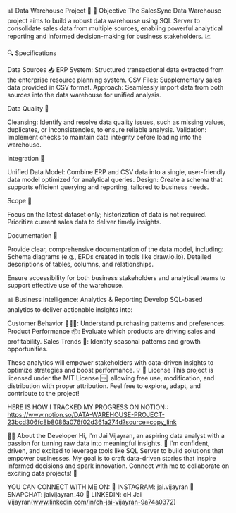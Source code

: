 📊 Data Warehouse Project 🚀
🎯 Objective
The SalesSync Data Warehouse project aims to build a robust data warehouse using SQL Server to consolidate sales data from multiple sources, enabling powerful analytical reporting and informed decision-making for business stakeholders. 📈

🔍 Specifications

Data Sources 📥
ERP System: Structured transactional data extracted from the enterprise resource planning system.
CSV Files: Supplementary sales data provided in CSV format.
Approach: Seamlessly import data from both sources into the data warehouse for unified analysis.

Data Quality 🧹

Cleansing: Identify and resolve data quality issues, such as missing values, duplicates, or inconsistencies, to ensure reliable analysis.
Validation: Implement checks to maintain data integrity before loading into the warehouse.

Integration 🔗

Unified Data Model: Combine ERP and CSV data into a single, user-friendly data model optimized for analytical queries.
Design: Create a schema that supports efficient querying and reporting, tailored to business needs.

Scope 📏

Focus on the latest dataset only; historization of data is not required.
Prioritize current sales data to deliver timely insights.

Documentation 📝

Provide clear, comprehensive documentation of the data model, including:
Schema diagrams (e.g., ERDs created in tools like draw.io‍.io).
Detailed descriptions of tables, columns, and relationships.


Ensure accessibility for both business stakeholders and analytical teams to support effective use of the warehouse.

📊 Business Intelligence: Analytics & Reporting
Develop SQL-based analytics to deliver actionable insights into:

Customer Behavior 🧑‍🤝‍🧑: Understand purchasing patterns and preferences.
Product Performance 📦: Evaluate which products are driving sales and profitability.
Sales Trends 📅: Identify seasonal patterns and growth opportunities.

These analytics will empower stakeholders with data-driven insights to optimize strategies and boost performance. 💡
📜 License
This project is licensed under the MIT License 🆓, allowing free use, modification, and distribution with proper attribution. Feel free to explore, adapt, and contribute to the project!

HERE IS HOW I TRACKED MY PROGRESS ON NOTION:: https://www.notion.so/DATA-WAREHOUSE-PROJECT-23bcd306fc8b8086a076f02d361a274d?source=copy_link

👨‍💻 About the Developer
Hi, I'm Jai Vijayran, an aspiring data analyst with a passion for turning raw data into meaningful insights. 🌟 I'm confident, driven, and excited to leverage tools like SQL Server to build solutions that empower businesses. My goal is to craft data-driven stories that inspire informed decisions and spark innovation. Connect with me to collaborate on exciting data projects! 🚀

YOU CAN CONNECT WITH ME ON: 
📸 INSTAGRAM: jai.vijayran
👻 SNAPCHAT: jaivijayran_40
💼 LINKEDIN: cH.Jai Vijayran(www.linkedin.com/in/ch-jai-vijayran-9a74a0372)
 
